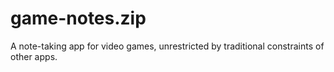 # game-notes.zip

A note-taking app for video games, unrestricted by traditional constraints of other apps.
